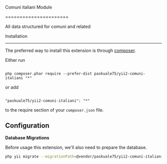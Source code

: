 Comuni italiani Module

======================

All data structured for comuni and related



Installation

------------



The preferred way to install this extension is through [composer](http://getcomposer.org/download/).



Either run



```

php composer.phar require --prefer-dist paskuale75/yii2-comuni-italiani "*"

```



or add



```

"paskuale75/yii2-comuni-italiani": "*"

```



to the require section of your `composer.json` file.





Configuration
-------------

**Database Migrations**

Before usage this extension, we'll also need to prepare the database.

```sh
php yii migrate --migrationPath=@vendor/paskuale75/yii2-comuni-italiani/migrations
```
